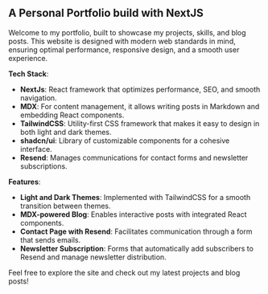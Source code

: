 
## A Personal Portfolio build with NextJS

Welcome to my portfolio, built to showcase my projects, skills, and blog posts. This website is designed with modern web standards in mind, ensuring optimal performance, responsive design, and a smooth user experience.

**Tech Stack**:

- **NextJs**: React framework that optimizes performance, SEO, and smooth navigation.
- **MDX**: For content management, it allows writing posts in Markdown and embedding React components.
- **TailwindCSS**: Utility-first CSS framework that makes it easy to design in both light and dark themes.
- **shadcn/ui**: Library of customizable components for a cohesive interface.
- **Resend**: Manages communications for contact forms and newsletter subscriptions.

**Features**:

- **Light and Dark Themes**: Implemented with TailwindCSS for a smooth transition between themes.
- **MDX-powered Blog**: Enables interactive posts with integrated React components.
- **Contact Page with Resend**: Facilitates communication through a form that sends emails.
- **Newsletter Subscription**: Forms that automatically add subscribers to Resend and manage newsletter distribution.

 
Feel free to explore the site and check out my latest projects and blog posts!

